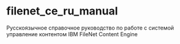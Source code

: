 # filenet_ce_ru_manual
Русскоязычное справочное руководство по работе с системой управление контентом IBM FileNet Content Engine
